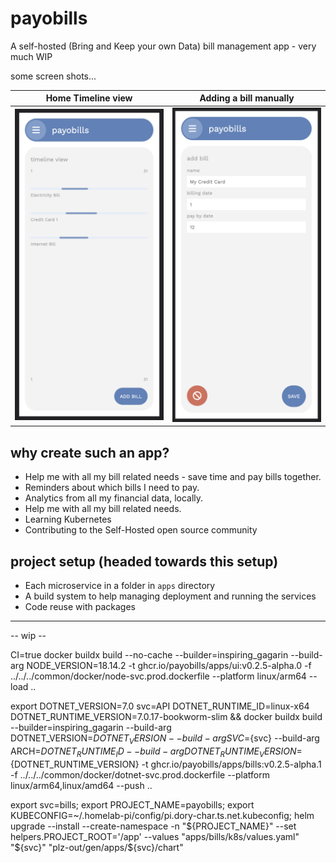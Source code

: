# payobills
A self-hosted (Bring and Keep your own Data) bill management app - very much WIP

some screen shots...

Home Timeline view | Adding a bill manually
--- | ---
![Screenshot of the current version of the App](img-assets/timeline-view.png) | ![Screenshot of adding a bill manually page](img-assets/add-bill-view.png)

## why create such an app?
- Help me with all my bill related needs - save time and pay bills together.
- Reminders about which bills I need to pay.
- Analytics from all my financial data, locally.
- Help me with all my bill related needs.
- Learning Kubernetes
- Contributing to the Self-Hosted open source community


## project setup (headed towards this setup)
- Each microservice in a folder in `apps` directory
- A build system to help managing deployment and running the services
- Code reuse with packages 

---


-- wip --

CI=true docker buildx build --no-cache --builder=inspiring_gagarin --build-arg NODE_VERSION=18.14.2  -t ghcr.io/payobills/apps/ui:v0.2.5-alpha.0 -f ../../../common/docker/node-svc.prod.dockerfile --platform linux/arm64 --load ..

export DOTNET_VERSION=7.0 svc=API DOTNET_RUNTIME_ID=linux-x64 DOTNET_RUNTIME_VERSION=7.0.17-bookworm-slim && docker buildx build --builder=inspiring_gagarin --build-arg DOTNET_VERSION=${DOTNET_VERSION} --build-arg SVC=${svc} --build-arg ARCH=${DOTNET_RUNTIME_ID} --build-arg DOTNET_RUNTIME_VERSION=${DOTNET_RUNTIME_VERSION} -t ghcr.io/payobills/apps/bills:v0.2.5-alpha.1 -f ../../../common/docker/dotnet-svc.prod.dockerfile --platform linux/arm64,linux/amd64  --push ..

export svc=bills; export PROJECT_NAME=payobills; export KUBECONFIG=~/.homelab-pi/config/pi.dory-char.ts.net.kubeconfig; helm upgrade --install  --create-namespace -n "${PROJECT_NAME}" --set helpers.PROJECT_ROOT='/app'      --values "apps/bills/k8s/values.yaml" "${svc}" "plz-out/gen/apps/${svc}/chart"